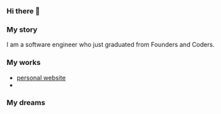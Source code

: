 ### Hi there 👋

<!--
**Jihyun-Jang/Jihyun-Jang** is a ✨ _special_ ✨ repository because its `README.md` (this file) appears on your GitHub profile.

Here are some ideas to get you started:

- 🔭 I’m currently working on ...
- 🌱 I’m currently learning ...
- 👯 I’m looking to collaborate on ...
- 🤔 I’m looking for help with ...
- 💬 Ask me about ...
- 📫 How to reach me: ...
- 😄 Pronouns: ...
- ⚡ Fun fact: ...
-->

### My story
I am a software engineer who just graduated from Founders and Coders.



### My works
* [personal website](https://github.com/Jihyun-Jang/FAC-Application)
* 

### My dreams

